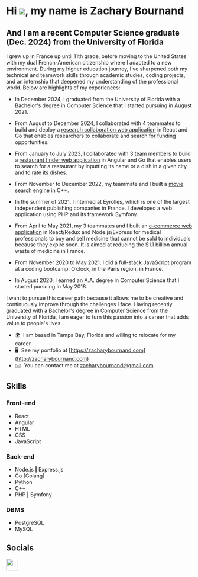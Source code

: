 Hi ![](https://user-images.githubusercontent.com/18350557/176309783-0785949b-9127-417c-8b55-ab5a4333674e.gif), my name is Zachary Bournand
========================================================================================================================================

And I am a recent Computer Science graduate (Dec. 2024) from the University of Florida
----------------------------------------------------------------

I grew up in France up until 11th grade, before moving to the United States with my dual French-American citizenship where I adapted to a new environment. During my higher education journey, I’ve sharpened both my technical and teamwork skills through academic studies, coding projects, and an internship that deepened my understanding of the professional world. Below are highlights of my experiences:

* In December 2024, I graduated from the University of Florida with a Bachelor's degree in Computer Science that I started pursuing in August 2021.

* From August to December 2024, I collaborated with 4 teammates to build and deploy a <a href="https://github.com/ysheliakin/pallass" target="_blank">research collaboration web application</a> in React and Go that enables researchers to collaborate and search for funding opportunities.

* From January to July 2023, I collaborated with 3 team members to build a <a href="https://github.com/ZacharyBournand/crave-finder" target="_blank">restaurant finder web application</a> in Angular and Go that enables users to search for a restaurant by inputting its name or a dish in a given city and to rate its dishes.

* From November to December 2022, my teammate and I built a <a href="https://github.com/ZacharyBournand/movie-search-engine" target="_blank">movie search engine</a> in C++.

* In the summer of 2021, I interned at Eyrolles, which is one of the largest independent publishing companies in France. I developed a web application using PHP and its framework Symfony.

* From April to May 2021, my 3 teammates and I built an <a href="https://github.com/ZacharyBournand/omedocs-back" target="_blank">e-commerce web application</a> in React/Redux and Node.js/Express for medical professionals to buy and sell medicine that cannot be sold to individuals because they expire soon. It is aimed at reducing the $1.1 billion annual waste of medicine in France.

* From November 2020 to May 2021, I did a full-stack JavaScript program at a coding bootcamp: O’clock, in the Paris region, in France.

* In August 2020, I earned an A.A. degree in Computer Science that I started pursuing in May 2018.

I want to pursue this career path because it allows me to be creative and continuously improve through the challenges I face. Having recently graduated with a Bachelor's degree in Computer Science from the University of Florida, I am eager to turn this passion into a career that adds value to people's lives.

* 🌍  I am based in Tampa Bay, Florida and willing to relocate for my career. 
* 🖥️  See my portfolio at [https://zacharybournand.com](http://zacharybournand.com)
* ✉️  You can contact me at [zacharybournand@gmail.com](mailto:zacharybournand@gmail.com)


## Skills
### Front-end
- React
- Angular
- HTML  
- CSS
- JavaScript 

### Back-end
- Node.js **|** Express.js
- Go (Golang)
- Python
- C++
- PHP **|** Symfony

### DBMS
- PostgreSQL    
- MySQL


## Socials
<a href="https://www.linkedin.com/in/zacharybournand/" target="_blank" rel="noreferrer"><img src="https://raw.githubusercontent.com/danielcranney/readme-generator/main/public/icons/socials/linkedin.svg" width="32" height="32" /></a></p>
